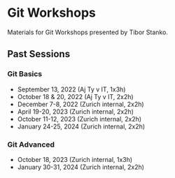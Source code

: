 # Git Workshops

Materials for Git Workshops presented by Tibor Stanko.

## Past Sessions

### Git Basics

- September 13, 2022 (Aj Ty v IT, 1x3h)
- October 18 & 20, 2022 (Aj Ty v IT, 2x2h)
- December 7-8, 2022 (Zurich internal, 2x2h)
- April 19-20, 2023 (Zurich internal, 2x2h)
- October 11-12, 2023 (Zurich internal, 2x2h)
- January 24-25, 2024 (Zurich internal, 2x2h)

### Git Advanced

- October 18, 2023 (Zurich internal, 1x3h)
- January 30-31, 2024 (Zurich internal, 2x2h)
